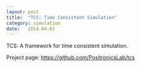 ```yaml
---
layout: post
title:  "TCS: Time Consistent Simulation"
category: simulation
date:   2014-04-01
---
```


<p class="intro"><span class="dropcap">T</span>CS: A framework for time consistent simulation.</p>

Project page:
<a title="https://github.com/PositronicsLab/tcs" href="https://github.com/PositronicsLab/tcs">https://github.com/PositronicsLab/tcs</a>

